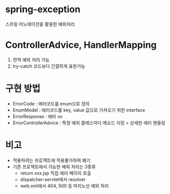 # spring-exception
스프링 어노테이션을 활용한 예외처리

# ControllerAdvice, HandlerMapping
1. 전역 예외 처리 가능
2. try-catch 코드보다 간결하게 표현가능

# 구현 방법
- ErrorCode : 에러코드를 enum으로 정의
- EnumModel : 에러코드를 key, value 값으로 가져오기 위한 interface
- ErrorResponse : 에러 vo
- ErrorControllerAdvice : 특정 예외 클래스마다 메소드 지정 > 상세한 에러 핸들링

# 비고
- 적용하려는 프로젝트에 적용불가하여 폐기
- 기존 프로젝트에서 가능한 예외 처리는 3종류
  - return xxx.jsp 직접 에러 페이지 호출
  - dispatcher-servlet에서 resolver
  - web.xml에서 404, 500 등 마지노선 예외 처리 
